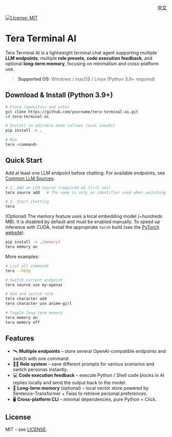 <p align="right">
  <a href="../README.md">中文</a>
</p>

[![License: MIT](https://img.shields.io/badge/License-MIT-yellow.svg)](../LICENSE)

# Tera Terminal AI

Tera Terminal AI is a lightweight terminal chat agent supporting multiple **LLM endpoints**, multiple **role presets**, **code execution feedback**, and optional **long-term memory**, focusing on minimalism and cross-platform use.

> **Supported OS:** Windows / macOS / Linux (Python 3.9+ required)

## Download & Install (Python 3.9+)

```bash
# Clone repository and enter
git clone https://github.com/yourname/tera-terminal-ai.git
cd tera-terminal-ai

# Install in editable mode (allows local tweaks)
pip install -e .

# Run
tera <command>
```

## Quick Start

Add at least one LLM endpoint before chatting. For available endpoints, see [Common LLM Sources](./llm_sources.en.md).

```bash
# 1. Add an LLM source (required on first use)
tera source add   # The name is only an identifier used when switching endpoints later

# 2. Start chatting
tera
```

(Optional) The memory feature uses a local embedding model (~hundreds MB). It is disabled by default and must be enabled manually. To speed up inference with CUDA, install the appropriate `torch` build (see the [PyTorch website](https://pytorch.org/get-started/locally/)).

```bash
pip install -e .[memory]
tera memory on
```

More examples:

```bash
# List all commands
tera --help

# Switch current endpoint
tera source use my-openai

# Add and switch role
tera character add
tera character use anime-girl

# Toggle long-term memory
tera memory on
tera memory off
```

## Features

- 🛰️ **Multiple endpoints** – store several OpenAI-compatible endpoints and switch with one command.  
- 🧑‍🎤 **Role system** – save different prompts for various scenarios and switch personas instantly.  
- 💻 **Code execution feedback** – execute Python / Shell code blocks in AI replies locally and send the output back to the model.  
- 💾 **Long-term memory** (optional) – local vector store powered by Sentence-Transformer + Faiss to retrieve personal preferences.  
- 🖥️ **Cross-platform CLI** – minimal dependencies, pure Python + Click.

## License

MIT – see [LICENSE](../LICENSE). 